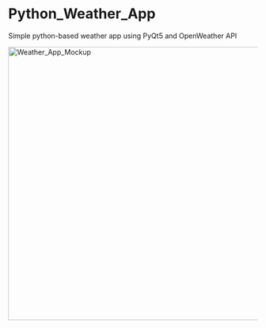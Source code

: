 # Python_Weather_App
Simple python-based weather app using PyQt5 and OpenWeather API


<img width="985" height="552" alt="Weather_App_Mockup" src="https://github.com/user-attachments/assets/c09cdf49-dd29-4e72-93b4-2b115fd13b06" />
